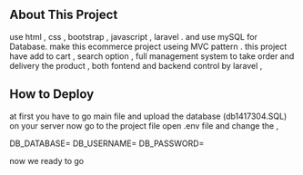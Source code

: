 
## About This Project 

use html , css , bootstrap , javascript , laravel . and use mySQL for Database.
make this ecommerce project useing MVC pattern .
this project have add to cart , search option , 
full management system to take order and delivery the product ,
both fontend and backend control by laravel ,


## How to Deploy

at first you have to go main file and upload the database (db1417304.SQL) on your server
now go to the project file open .env file and change the ,

DB_DATABASE=
DB_USERNAME=
DB_PASSWORD=

now we ready to go 

